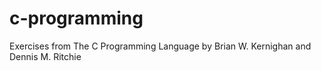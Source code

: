 # c-programming
Exercises from The C Programming Language by Brian W. Kernighan and Dennis M. Ritchie
